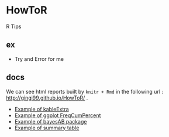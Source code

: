# HowToR
R Tips 

## ex
- Try and Error for me

## docs
We can see html reports built by ```knitr + Rmd``` in the following url : http://gingi99.github.io/HowToR/ .

* [Example of kableExtra](http://gingi99.github.io/HowToR/ex_kableExtra.html)
* [Example of ggplot FreqCumPercent](http://gingi99.github.io/HowToR/ex_ggplot_FreqCumPercent.html)
* [Example of bayesAB package](http://gingi99.github.io/HowToR/ex_bayesianABTest.html)
* [Example of summary table](http://gingi99.github.io/HowToR/ex_summary_table.html)
